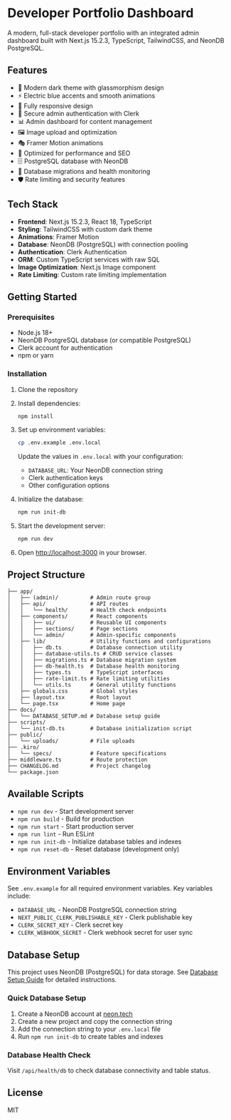 # Developer Portfolio Dashboard

A modern, full-stack developer portfolio with an integrated admin dashboard built with Next.js 15.2.3, TypeScript, TailwindCSS, and NeonDB PostgreSQL.

## Features

- 🎨 Modern dark theme with glassmorphism design
- ⚡ Electric blue accents and smooth animations
- 📱 Fully responsive design
- 🔐 Secure admin authentication with Clerk
- 📊 Admin dashboard for content management
- 🖼️ Image upload and optimization
- 🎭 Framer Motion animations
- 🚀 Optimized for performance and SEO
- 🗄️ PostgreSQL database with NeonDB
- 🔄 Database migrations and health monitoring
- 🛡️ Rate limiting and security features

## Tech Stack

- **Frontend**: Next.js 15.2.3, React 18, TypeScript
- **Styling**: TailwindCSS with custom dark theme
- **Animations**: Framer Motion
- **Database**: NeonDB (PostgreSQL) with connection pooling
- **Authentication**: Clerk Authentication
- **ORM**: Custom TypeScript services with raw SQL
- **Image Optimization**: Next.js Image component
- **Rate Limiting**: Custom rate limiting implementation

## Getting Started

### Prerequisites

- Node.js 18+ 
- NeonDB PostgreSQL database (or compatible PostgreSQL)
- Clerk account for authentication
- npm or yarn

### Installation

1. Clone the repository
2. Install dependencies:
   ```bash
   npm install
   ```

3. Set up environment variables:
   ```bash
   cp .env.example .env.local
   ```
   Update the values in `.env.local` with your configuration:
   - `DATABASE_URL`: Your NeonDB connection string
   - Clerk authentication keys
   - Other configuration options

4. Initialize the database:
   ```bash
   npm run init-db
   ```

5. Start the development server:
   ```bash
   npm run dev
   ```

6. Open [http://localhost:3000](http://localhost:3000) in your browser.

## Project Structure

```
├── app/
│   ├── (admin)/          # Admin route group
│   ├── api/              # API routes
│   │   └── health/       # Health check endpoints
│   ├── components/       # React components
│   │   ├── ui/           # Reusable UI components
│   │   ├── sections/     # Page sections
│   │   └── admin/        # Admin-specific components
│   ├── lib/              # Utility functions and configurations
│   │   ├── db.ts         # Database connection utility
│   │   ├── database-utils.ts # CRUD service classes
│   │   ├── migrations.ts # Database migration system
│   │   ├── db-health.ts  # Database health monitoring
│   │   ├── types.ts      # TypeScript interfaces
│   │   ├── rate-limit.ts # Rate limiting utilities
│   │   └── utils.ts      # General utility functions
│   ├── globals.css       # Global styles
│   ├── layout.tsx        # Root layout
│   └── page.tsx          # Home page
├── docs/
│   └── DATABASE_SETUP.md # Database setup guide
├── scripts/
│   └── init-db.ts        # Database initialization script
├── public/
│   └── uploads/          # File uploads
├── .kiro/
│   └── specs/            # Feature specifications
├── middleware.ts         # Route protection
├── CHANGELOG.md          # Project changelog
└── package.json
```

## Available Scripts

- `npm run dev` - Start development server
- `npm run build` - Build for production
- `npm run start` - Start production server
- `npm run lint` - Run ESLint
- `npm run init-db` - Initialize database tables and indexes
- `npm run reset-db` - Reset database (development only)

## Environment Variables

See `.env.example` for all required environment variables. Key variables include:

- `DATABASE_URL` - NeonDB PostgreSQL connection string
- `NEXT_PUBLIC_CLERK_PUBLISHABLE_KEY` - Clerk publishable key
- `CLERK_SECRET_KEY` - Clerk secret key
- `CLERK_WEBHOOK_SECRET` - Clerk webhook secret for user sync

## Database Setup

This project uses NeonDB (PostgreSQL) for data storage. See [Database Setup Guide](./docs/DATABASE_SETUP.md) for detailed instructions.

### Quick Database Setup

1. Create a NeonDB account at [neon.tech](https://neon.tech)
2. Create a new project and copy the connection string
3. Add the connection string to your `.env.local` file
4. Run `npm run init-db` to create tables and indexes

### Database Health Check

Visit `/api/health/db` to check database connectivity and table status.

## License

MIT